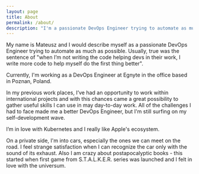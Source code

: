 ```yaml
---
layout: page
title: About
permalink: /about/
description: "I'm a passionate DevOps Engineer trying to automate as much as possible and I'm writing here to share my experience."
---
```

My name is Mateusz and I would describe myself as a passionate DevOps Engineer trying to automate as much as possible. Usually, true was the sentence of "when I’m not writing the code helping devs in their work, I write more code to help myself do the first thing better".

Currently, I'm working as a DevOps Engineer at Egnyte in the office based in Poznan, Poland.

In my previous work places, I’ve had an opportunity to work within international projects and with this chances came a great possibility to gather useful skills I can use in may day-to-day work. All of the challenges I had to face made me a better DevOps Engineer, but I'm still surfing on my self-development wave.

I’m in love with Kubernetes and I really like Apple's ecosystem.

On a private side, I'm into cars, especially the ones we can meet on the road. I feel strange satisfaction when I can recognize the car only with the sound of its exhaust. Also I am crazy about postapocalyptic books - this started when first game from S.T.A.L.K.E.R. series was launched and I felt in love with the universum.
